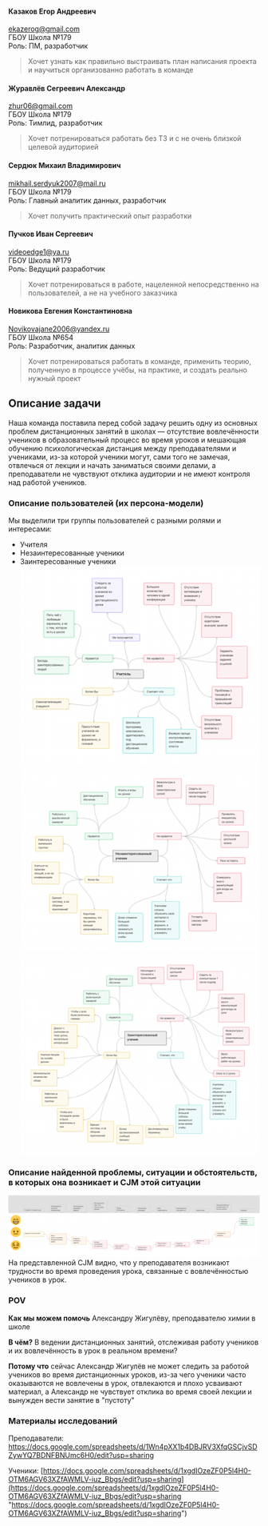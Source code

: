 #### Казаков Егор Андреевич
ekazerog@gmail.com  
ГБОУ Школа №179   
Роль: ПМ, разработчик
> Хочет узнать как правильно выстраивать план написания проекта и научиться организованно работать в команде
#### Журавлёв Сегреевич Александр
zhur06@gmail.com   
ГБОУ Школа №179   
Роль: Тимлид, разработчик
>Хочет потренироваться работать без ТЗ и с не очень близкой целевой аудиторией
#### Сердюк Михаил Владимирович 
mikhail.serdyuk2007@mail.ru  
ГБОУ Школа №179   
Роль: Главный аналитик данных, разработчик
>Хочет получить практический опыт разработки
#### Пучков Иван Сергеевич  
videoedge1@ya.ru  
ГБОУ Школа №179   
Роль: Ведущий разработчик  
>Хочет потренироваться в работе, нацеленной непосредственно на пользователей, а не на учебного заказчика
#### Новикова Евгения Константиновна  
Novikovajane2006@yandex.ru  
ГБОУ Школа №654  
Роль: Разработчик, аналитик данных  
>Хочет потренироваться работать в команде, применить теорию, полученную в процессе учёбы, на практике, и создать реально нужный проект

## Описание задачи
Наша команда поставила перед собой задачу решить одну из основных проблем дистанционных занятий в школах — отсутствие вовлечённости учеников в образовательный процесс во время уроков и мешающая обучению психологическая дистанция между преподавателями и учениками, из-за которой ученики могут, сами того не замечая, отвлечься от лекции и начать заниматься своими делами, а преподаватели не чувствуют отклика аудитории и не имеют контроля над работой учеников.
### Описание пользователей (их персона-модели)
Мы выделили три группы пользователей с разными ролями и интересами:
- Учителя
- Незаинтересованные ученики
- Заинтересованные ученики
![Учителя](/files/req/Prsona-model/img/Teacher.png)
![Незаинтересованный ученик](/files/req/Prsona-model/img/Student%20(незаинтересованный).png)
![Заинтересованный ученик](/files/req/Prsona-model/img/Student%20(заинтересованный).png)
### Описание найденной проблемы, ситуации и обстоятельств, в которых она возникает и CJM этой ситуации
![CJM](/files/req/CJM/img/rect3%20(3).png)
На представленной CJM видно, что у преподавателя возникают трудности во время проведения урока, связанные с вовлечённостью учеников в урок.
### POV
**Как мы можем помочь** Александру Жигулёву, преподавателю химии в школе
  
**В чём?** В ведении дистанционных занятий, отслеживая работу учеников и их вовлечённость в урок в реальном времени?  
  
**Потому что** сейчас Александр Жигулёв не может следить за работой учеников во время дистанционных уроков, из-за чего ученики часто оказываются не вовлечены в урок, отвлекаются и плохо усваивают материал, а Александр не чувствует отклика во время своей лекции и вынужден вести занятие в "пустоту"

### Материалы исследований
Преподаватели:  
https://docs.google.com/spreadsheets/d/1Wn4pXX1b4DBJRV3XfqGSCjvSDZywYQ7BDNFBNUmc6H0/edit?usp=sharing

Ученики:
[https://docs.google.com/spreadsheets/d/1xgdIOzeZF0P5l4H0-OTM6AGV63XZfAWMLV-iuz_Bbgs/edit?usp=sharing](https://docs.google.com/spreadsheets/d/1xgdIOzeZF0P5l4H0-OTM6AGV63XZfAWMLV-iuz_Bbgs/edit?usp=sharing "https://docs.google.com/spreadsheets/d/1xgdIOzeZF0P5l4H0-OTM6AGV63XZfAWMLV-iuz_Bbgs/edit?usp=sharing")
